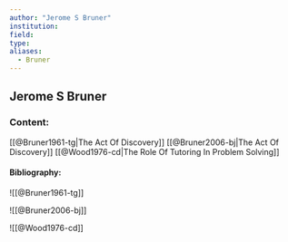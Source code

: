 ```yaml
---
author: "Jerome S Bruner"
institution:
field:
type:
aliases:
  - Bruner
---
```


## Jerome S Bruner

### Content:
[[@Bruner1961-tg|The Act Of Discovery]]
[[@Bruner2006-bj|The Act Of Discovery]]
[[@Wood1976-cd|The Role Of Tutoring In Problem Solving]]

#### Bibliography:

![[@Bruner1961-tg]]

![[@Bruner2006-bj]]

![[@Wood1976-cd]]